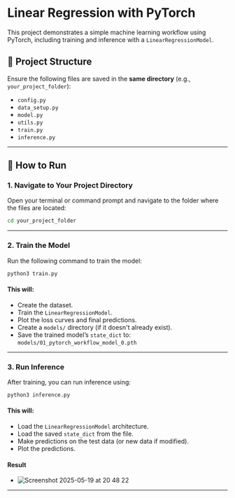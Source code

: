 # Linear Regression with PyTorch

This project demonstrates a simple machine learning workflow using PyTorch, including training and inference with a `LinearRegressionModel`.

## 📁 Project Structure

Ensure the following files are saved in the **same directory** (e.g., `your_project_folder`):

- `config.py`
- `data_setup.py`
- `model.py`
- `utils.py`
- `train.py`
- `inference.py`

---

## 🚀 How to Run

### 1. Navigate to Your Project Directory

Open your terminal or command prompt and navigate to the folder where the files are located:

```bash
cd your_project_folder
```

---

### 2. Train the Model

Run the following command to train the model:

```bash
python3 train.py
```

#### This will:

- Create the dataset.
- Train the `LinearRegressionModel`.
- Plot the loss curves and final predictions.
- Create a `models/` directory (if it doesn't already exist).
- Save the trained model’s `state_dict` to:
  `models/01_pytorch_workflow_model_0.pth`

---

### 3. Run Inference

After training, you can run inference using:

```bash
python3 inference.py
```

#### This will:

- Load the `LinearRegressionModel` architecture.
- Load the saved `state_dict` from the file.
- Make predictions on the test data (or new data if modified).
- Plot the predictions.

#### Result
- ![Screenshot 2025-05-19 at 20 48 22](https://github.com/user-attachments/assets/354a13db-e51f-4258-8673-e0f9954e746c)

---
